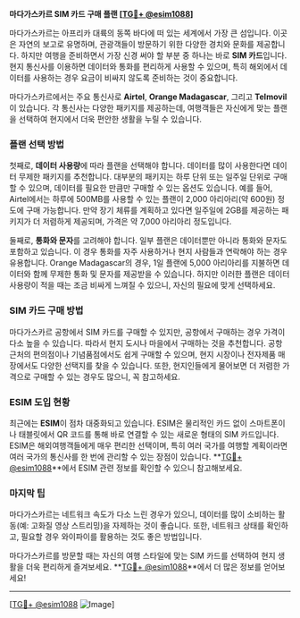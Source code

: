 **마다가스카르 SIM 카드 구매 플랜 [[TG💪+ @esim1088](https://t.me/s/esim1088)]**

마다가스카르는 아프리카 대륙의 동쪽 바다에 떠 있는 세계에서 가장 큰 섬입니다. 이곳은 자연의 보고로 유명하며, 관광객들이 방문하기 위한 다양한 경치와 문화를 제공합니다. 하지만 여행을 준비하면서 가장 신경 써야 할 부분 중 하나는 바로 **SIM 카드**입니다. 현지 통신사를 이용하면 데이터와 통화를 편리하게 사용할 수 있으며, 특히 해외에서 데이터를 사용하는 경우 요금이 비싸지 않도록 준비하는 것이 중요합니다.

마다가스카르에서는 주요 통신사로 **Airtel**, **Orange Madagascar**, 그리고 **Telmovil**이 있습니다. 각 통신사는 다양한 패키지를 제공하는데, 여행객들은 자신에게 맞는 플랜을 선택하여 현지에서 더욱 편안한 생활을 누릴 수 있습니다. 

### **플랜 선택 방법**
첫째로, **데이터 사용량**에 따라 플랜을 선택해야 합니다. 데이터를 많이 사용한다면 데이터 무제한 패키지를 추천합니다. 대부분의 패키지는 하루 단위 또는 일주일 단위로 구매할 수 있으며, 데이터를 필요한 만큼만 구매할 수 있는 옵션도 있습니다. 예를 들어, Airtel에서는 하루에 500MB를 사용할 수 있는 플랜이 2,000 아리아리(약 600원) 정도에 구매 가능합니다. 만약 장기 체류를 계획하고 있다면 일주일에 2GB를 제공하는 패키지가 더 저렴하게 제공되며, 가격은 약 7,000 아리아리 정도입니다.

둘째로, **통화와 문자**를 고려해야 합니다. 일부 플랜은 데이터뿐만 아니라 통화와 문자도 포함하고 있습니다. 이 경우 통화를 자주 사용하거나 현지 사람들과 연락해야 하는 경우 유용합니다. Orange Madagascar의 경우, 1일 플랜에 5,000 아리아리를 지불하면 데이터와 함께 무제한 통화 및 문자를 제공받을 수 있습니다. 하지만 이러한 플랜은 데이터 사용량이 적을 때는 조금 비싸게 느껴질 수 있으니, 자신의 필요에 맞게 선택하세요.

### **SIM 카드 구매 방법**
마다가스카르 공항에서 SIM 카드를 구매할 수 있지만, 공항에서 구매하는 경우 가격이 다소 높을 수 있습니다. 따라서 현지 도시나 마을에서 구매하는 것을 추천합니다. 공항 근처의 편의점이나 기념품점에서도 쉽게 구매할 수 있으며, 현지 시장이나 전자제품 매장에서도 다양한 선택지를 찾을 수 있습니다. 또한, 현지인들에게 물어보면 더 저렴한 가격으로 구매할 수 있는 경우도 많으니, 꼭 참고하세요.

### **ESIM 도입 현황**
최근에는 **ESIM**이 점차 대중화되고 있습니다. ESIM은 물리적인 카드 없이 스마트폰이나 태블릿에서 QR 코드를 통해 바로 연결할 수 있는 새로운 형태의 SIM 카드입니다. ESIM은 해외여행객들에게 매우 편리한 선택이며, 특히 여러 국가를 여행할 계획이라면 여러 국가의 통신사를 한 번에 관리할 수 있는 장점이 있습니다. **[TG💪+ @esim1088](https://t.me/s/esim1088)**에서 ESIM 관련 정보를 확인할 수 있으니 참고해보세요.

### **마지막 팁**
마다가스카르는 네트워크 속도가 다소 느린 경우가 있으니, 데이터를 많이 소비하는 활동(예: 고화질 영상 스트리밍)을 자제하는 것이 좋습니다. 또한, 네트워크 상태를 확인하고, 필요할 경우 와이파이를 활용하는 것도 좋은 방법입니다.

마다가스카르를 방문할 때는 자신의 여행 스타일에 맞는 SIM 카드를 선택하여 현지 생활을 더욱 편리하게 즐겨보세요. **[TG💪+ @esim1088](https://t.me/s/esim1088)**에서 더 많은 정보를 얻어보세요!

---

[[TG💪+ @esim1088](https://t.me/s/esim1088) ![Image](https://i.postimg.cc/Y0z9fWf4/image.png)]